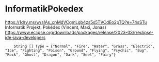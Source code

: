 # InformatikPokedex
https://1drv.ms/w/s!As_cnMdVCgmLgb4zs5s5TVCdEo2pTQ?e=74sSTu
Informatik Projekt: Pokédex (Vincent, Maxi, Jonas)
https://www.eclipse.org/downloads/packages/release/2023-03/r/eclipse-ide-java-developers
        
        String [] Type = {"Normal", "Fire", "Water", "Grass", "Electric", "Ice", "Fighting", "Poison", "Ground", "Flying", "Psychic", "Bug", "Rock", "Ghost", "Dragon", "Dark", "Seel", "Fairy"}
